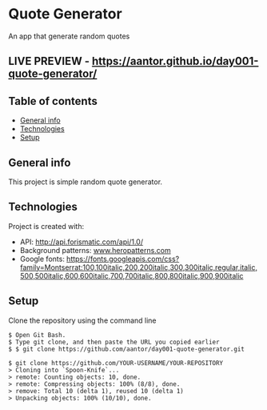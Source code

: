 # Quote Generator
 An app that generate random quotes

## LIVE PREVIEW - https://aantor.github.io/day001-quote-generator/
## Table of contents
* [General info](#general-info)
* [Technologies](#technologies)
* [Setup](#setup)

## General info
This project is simple  random quote generator.
	
## Technologies
Project is created with:
* API: http://api.forismatic.com/api/1.0/
* Background patterns: www.heropatterns.com
* Google fonts: https://fonts.googleapis.com/css?family=Montserrat:100,100italic,200,200italic,300,300italic,regular,italic,500,500italic,600,600italic,700,700italic,800,800italic,900,900italic
	
## Setup
Clone the repository using the command line

```
$ Open Git Bash.
$ Type git clone, and then paste the URL you copied earlier
$ $ git clone https://github.com/aantor/day001-quote-generator.git
```
```
$ git clone https://github.com/YOUR-USERNAME/YOUR-REPOSITORY
> Cloning into `Spoon-Knife`...
> remote: Counting objects: 10, done.
> remote: Compressing objects: 100% (8/8), done.
> remove: Total 10 (delta 1), reused 10 (delta 1)
> Unpacking objects: 100% (10/10), done.
```
